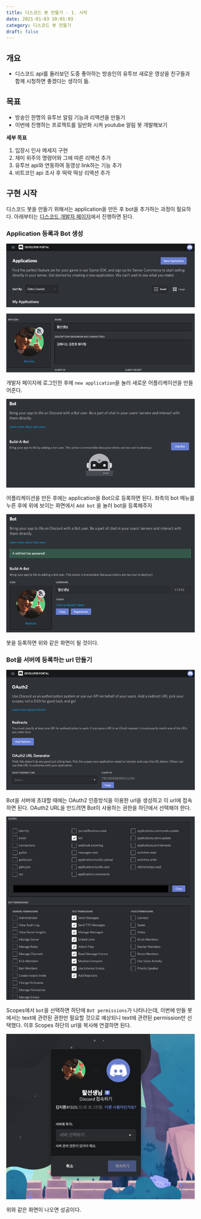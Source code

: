 ```yaml
---
title: 디스코드 봇 만들기 - 1. 시작
date: 2021-01-03 10:01:03
category: 디스코드 봇 만들기
draft: false
---
```

## 개요

- 디스코드 api를 둘러보던 도중 좋아하는 방송인의 유투브 새로운 영상을 친구들과 함께 시청하면 좋겠다는 생각이 듦.

## 목표

- 방송인 한명의 유투브 알림 기능과 리액션을 만들기
- 이번에 진행하는 프로젝트를 일반화 시켜 youtube 알림 봇 개발해보기

**세부 목표**
1. 입장시 인사 메세지 구현
2. 재미 위주의 명령어와 그에 따른 리액션 추가
3. 유투브 api와 연동하여 동영상 link하는 기능 추가
4. 비트코인 api 조사 후 떡락 떡상 리액션 추가

## 구현 시작

디스코드 봇을 만들기 위해서는 application을 만든 후 bot을 추가하는 과정이 필요하다. 아래부터는 [디스코드 개발자 페이지](https://discord.com/developers/application)에서 진행하면 된다.

### Application 등록과 Bot 생성

![](./images/2021-01-03-11-03-23.png)

![](./images/2021-01-03-11-04-46.png)

개발자 페이지에 로그인한 후에 `new application`을 눌러 새로운 어플리케이션을 만들어준다. 

![](./images/2021-01-03-11-14-32.png)

어플리케이션을 만든 후에는 application을 Bot으로 등록하면 된다. 좌측의 bot 메뉴를 누른 후에 위에 보이는 화면에서 `Add bot` 을 눌러 bot을 등록해주자

![](./images/2021-01-03-11-14-51.png)

봇을 등록하면 위와 같은 화면이 될 것이다.

### Bot을 서버에 등록하는 url 만들기

![](./images/2021-01-03-11-06-36.png)

Bot을 서버에 초대할 때에는 OAuth2 인증방식을 이용한 url을 생성하고 이 url에 접속하면 된다. OAuth2 URL을 만드려면 Bot이 사용하는 권한을 하단에서 선택해야 한다.

![](./images/2021-01-03-11-09-22.png)

Scopes에서 `bot`을 선택하면 하단에 `Bot permissions`가 나타나는데, 이번에 만들 봇에서는 text에 관련된 권한만 필요할 것으로 예상되니 text에 관련된 permission만 선택했다. 이후 Scopes 하단의 url을 복사해 연결하면 된다.

![](./images/2021-01-03-11-16-32.png)

위와 같은 화면이 나오면 성공이다.